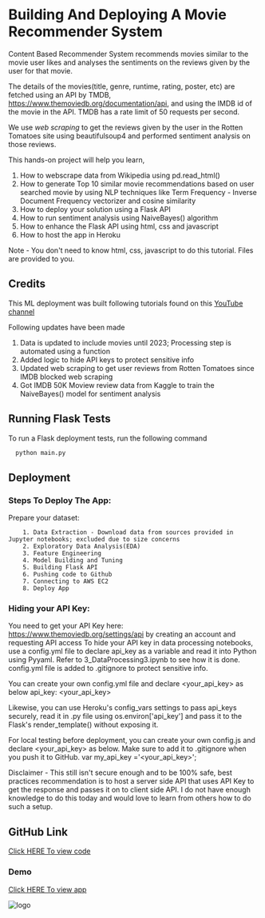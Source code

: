 
# **Building And Deploying A Movie Recommender System**

Content Based Recommender System recommends movies similar to the movie user likes and analyses the sentiments on the reviews given by the user for that movie.

The details of the movies(title, genre, runtime, rating, poster, etc) are fetched using an API by TMDB, https://www.themoviedb.org/documentation/api, and using the IMDB id of the movie in the API. TMDB has a rate limit of 50 requests per second.

We use *web scraping* to get the reviews given by the user in the Rotten Tomatoes site using beautifulsoup4 and performed sentiment analysis on those reviews.

This hands-on project will help you learn,
1. How to webscrape data from Wikipedia using pd.read_html()
2. How to generate Top 10 similar movie recommendations based on user searched movie by using NLP techniques like  Term Frequency - Inverse Document Frequency vectorizer and cosine similarity
3. How to deploy your solution using a Flask API
4. How to run sentiment analysis using NaiveBayes() algorithm
5. How to enhance the Flask API using html, css and javascript 
6. How to host the app in Heroku

Note - You don't need to know html, css, javascript to do this tutorial. Files are provided to you.

## Credits

This ML deployment was built following tutorials found on this [YouTube channel](https://www.youtube.com/@DataMentor)

Following updates have been made
1) Data is updated to include movies until 2023; Processing step is automated using a function
2) Added logic to hide API keys to protect sensitive info
3) Updated web scraping to get user reviews from Rotten Tomatoes since IMDB blocked web scraping
4) Got IMDB 50K Moview review data from Kaggle to train the NaiveBayes() model for sentiment analysis

## Running Flask Tests

To run a Flask deployment tests, run the following command

```bash
  python main.py
```

## Deployment

### Steps To Deploy The App:

Prepare your dataset:

        1. Data Extraction - Download data from sources provided in Jupyter notebooks; excluded due to size concerns
        2. Exploratory Data Analysis(EDA)
        3. Feature Engineering
        4. Model Building and Tuning
        5. Building Flask API
        6. Pushing code to Github
        7. Connecting to AWS EC2
        8. Deploy App

### Hiding your API Key:

You need to get your API Key here: https://www.themoviedb.org/settings/api by creating an account and requesting API access
To hide your API key in data processing notebooks, use a config.yml file to declare api_key as a variable and read it into Python using Pyyaml.
Refer to 3_DataProcessing3.ipynb to see how it is done. config.yml file is added to .gitignore to protect sensitive info.

You can create your own config.yml file and declare <your_api_key> as below
api_key: <your_api_key>

Likewise, you can use Heroku's config_vars settings to pass api_keys securely, read it in .py file using os.environ['api_key']
and pass it to the Flask's render_template() without exposing it.

For local testing before deployment, you can create your own config.js and declare <your_api_key> as below. Make sure to add it to .gitignore when you push it to GitHub.
var my_api_key ='<your_api_key>'; 

Disclaimer - This still isn't secure enough and to be 100% safe, best practices recommendation is to host a server side API that uses API Key to get the response and passes it on to client side API. I do not have enough knowledge to do this today and would love to learn from others how to do such a setup.

## GitHub Link
[Click HERE To view code](https://github.com/ArunSubramanian456/MLOPS_MovieRecommenderSystem)


### Demo
[Click HERE To view app](https://mlops-movie-recommender-sys-7befc77d3861.herokuapp.com/)

![logo](https://github.com/ArunSubramanian456/MLOPS_MovieRecommenderSystem/app_screenshot.png?raw=true)
